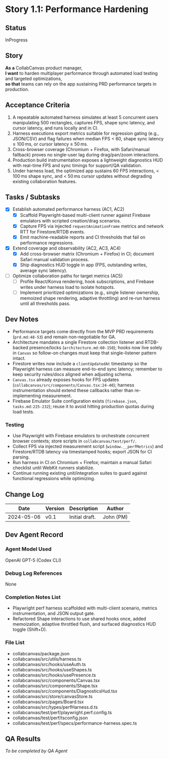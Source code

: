 # Story 1.1: Performance Hardening

## Status
InProgress

## Story
**As a** CollabCanvas product manager,  
**I want** to harden multiplayer performance through automated load testing and targeted optimizations,  
**so that** teams can rely on the app sustaining PRD performance targets in production.

## Acceptance Criteria
1. A repeatable automated harness simulates at least 5 concurrent users manipulating 500 rectangles, captures FPS, shape sync latency, and cursor latency, and runs locally and in CI.
2. Harness executions export metrics suitable for regression gating (e.g., JSON/CSV) and flag failures when median FPS < 60, shape sync latency ≥ 100 ms, or cursor latency ≥ 50 ms.
3. Cross-browser coverage (Chromium + Firefox, with Safari/manual fallback) proves no single-user lag during drag/pan/zoom interactions.
4. Production build instrumentation exposes a lightweight diagnostics HUD with real-time FPS and sync timings for support/QA validation.
5. Under harness load, the optimized app sustains 60 FPS interactions, < 100 ms shape sync, and < 50 ms cursor updates without degrading existing collaboration features.

## Tasks / Subtasks
- [x] Establish automated performance harness (AC1, AC2)
  - [x] Scaffold Playwright-based multi-client runner against Firebase emulators with scripted creation/drag scenarios.
  - [x] Capture FPS via injected `requestAnimationFrame` metrics and network RTT for Firestore/RTDB events.
  - [x] Emit machine-readable reports and CI thresholds that fail on performance regressions.
- [x] Extend coverage and observability (AC2, AC3, AC4)
  - [x] Add cross-browser matrix (Chromium + Firefox) in CI; document Safari manual validation process.
  - [x] Ship diagnostics HUD toggle in app (FPS, outstanding writes, average sync latency).
- [ ] Optimize collaboration paths for target metrics (AC5)
  - [ ] Profile React/Konva rendering, hook subscriptions, and Firebase writes under harness load to isolate hotspots.
  - [ ] Implement prioritized optimizations (e.g., single listener ownership, memoized shape rendering, adaptive throttling) and re-run harness until all thresholds pass.

## Dev Notes
- Performance targets come directly from the MVP PRD requirements (`prd.md:48-53`) and remain non-negotiable for GA.
- Architecture mandates a single Firestore collection listener and RTDB-backed presence/locks (`architecture.md:60-150`); hooks now live solely in `Canvas` so follow-on changes must keep that single-listener pattern intact.
- Firestore writes now include a `clientUpdatedAt` timestamp so the Playwright harness can measure end-to-end sync latency; remember to keep security rules/docs aligned when adjusting schema.
- `Canvas.tsx` already exposes hooks for FPS updates (`collabcanvas/src/components/Canvas.tsx:24-40`); harness instrumentation should extend these callbacks rather than re-implementing measurement.
- Firebase Emulator Suite configuration exists (`firebase.json`, `tasks.md:225-232`); reuse it to avoid hitting production quotas during load tests.

### Testing
- Use Playwright with Firebase emulators to orchestrate concurrent browser contexts; store scripts in `collabcanvas/test/perf/`.
- Collect FPS via injected measurement script (`window.__perfMetrics`) and Firestore/RTDB latency via timestamped hooks; export JSON for CI parsing.
- Run harness in CI on Chromium + Firefox; maintain a manual Safari checklist until WebKit runners stabilize.
- Continue running existing unit/integration suites to guard against functional regressions while optimizing.

## Change Log
| Date       | Version | Description    | Author |
|------------|---------|----------------|--------|
| 2024-05-06 | v0.1    | Initial draft. | John (PM) |

## Dev Agent Record
### Agent Model Used
OpenAI GPT-5 (Codex CLI)

### Debug Log References
None

### Completion Notes List
- Playwright perf harness scaffolded with multi-client scenario, metrics instrumentation, and JSON output gate.
- Refactored Shape interactions to use shared hooks once, added memoization, adaptive throttled flush, and surfaced diagnostics HUD toggle (Shift+D).

### File List
- collabcanvas/package.json
- collabcanvas/src/utils/harness.ts
- collabcanvas/src/hooks/useAuth.ts
- collabcanvas/src/hooks/useShapes.ts
- collabcanvas/src/hooks/usePresence.ts
- collabcanvas/src/components/Canvas.tsx
- collabcanvas/src/components/Shape.tsx
- collabcanvas/src/components/DiagnosticsHud.tsx
- collabcanvas/src/store/canvasStore.ts
- collabcanvas/src/pages/Board.tsx
- collabcanvas/src/types/perfHarness.d.ts
- collabcanvas/test/perf/playwright.perf.config.ts
- collabcanvas/test/perf/tsconfig.json
- collabcanvas/test/perf/specs/performance-harness.spec.ts

## QA Results
_To be completed by QA Agent_
